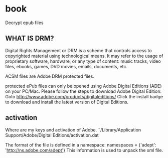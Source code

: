 # book
Decrypt epub files


## WHAT IS DRM?
Digital Rights Management or DRM is a scheme that controls access to copyrighted material using technological means. It may refer to the usage of proprietary software, hardware, or any type of content: music tracks, video files, ebooks, games, DVD movies, emails, documents, etc.

ACSM files are Adobe DRM protected files.

protected ePub files can only be opened using Adobe Digital Editions (ADE) on your PC/Mac. Please follow the steps to download Adobe Digital Edition: Goto http://www.adobe.com/products/digitaleditions/ Click the install badge to download and install the latest version of Digital Editions.


## activation 
Where are my keys and activation of Adobe. 
˜/Library/Application Support/Adobe/Digital Editions/activation.dat 

The format of the file is defined in a namespace:
namespaces = {'adept': 'http://ns.adobe.com/adept'}
This information is used to unpack the xml file.
